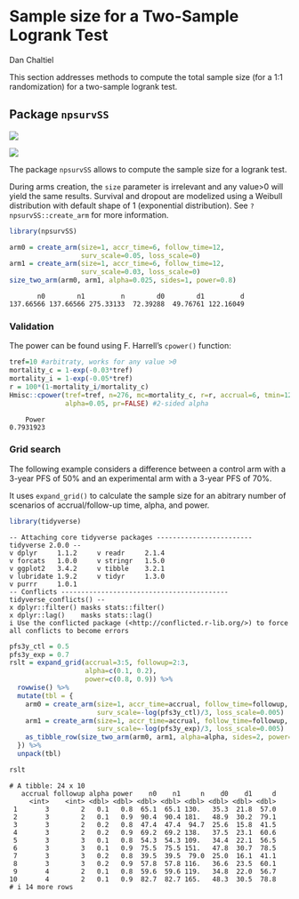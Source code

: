 # Sample size for a Two-Sample Logrank Test
Dan Chaltiel

This section addresses methods to compute the total sample size (for a
1:1 randomization) for a two-sample logrank test.

## Package `npsurvSS`

![](https://img.shields.io/badge/East-Untested-blue.svg)

![](https://img.shields.io/badge/nQuery-Untested-blue.svg)

The package `npsurvSS` allows to compute the sample size for a logrank
test.

During arms creation, the `size` parameter is irrelevant and any
value\>0 will yield the same results. Survival and dropout are modelized
using a Weibull distribution with default shape of 1 (exponential
distribution). See `?npsurvSS::create_arm` for more information.

``` r
library(npsurvSS)

arm0 = create_arm(size=1, accr_time=6, follow_time=12, 
                  surv_scale=0.05, loss_scale=0)
arm1 = create_arm(size=1, accr_time=6, follow_time=12, 
                  surv_scale=0.03, loss_scale=0)
size_two_arm(arm0, arm1, alpha=0.025, sides=1, power=0.8)
```

           n0        n1         n        d0        d1         d 
    137.66566 137.66566 275.33133  72.39288  49.76761 122.16049 

### Validation

The power can be found using F. Harrell’s `cpower()` function:

``` r
tref=10 #arbitraty, works for any value >0
mortality_c = 1-exp(-0.03*tref)
mortality_i = 1-exp(-0.05*tref)
r = 100*(1-mortality_i/mortality_c)
Hmisc::cpower(tref=tref, n=276, mc=mortality_c, r=r, accrual=6, tmin=12, 
              alpha=0.05, pr=FALSE) #2-sided alpha
```

        Power 
    0.7931923 

### Grid search

The following example considers a difference between a control arm with
a 3-year PFS of 50% and an experimental arm with a 3-year PFS of 70%.

It uses `expand_grid()` to calculate the sample size for an abitrary
number of scenarios of accrual/follow-up time, alpha, and power.

``` r
library(tidyverse)
```

    -- Attaching core tidyverse packages ------------------------ tidyverse 2.0.0 --
    v dplyr     1.1.2     v readr     2.1.4
    v forcats   1.0.0     v stringr   1.5.0
    v ggplot2   3.4.2     v tibble    3.2.1
    v lubridate 1.9.2     v tidyr     1.3.0
    v purrr     1.0.1     
    -- Conflicts ------------------------------------------ tidyverse_conflicts() --
    x dplyr::filter() masks stats::filter()
    x dplyr::lag()    masks stats::lag()
    i Use the conflicted package (<http://conflicted.r-lib.org/>) to force all conflicts to become errors

``` r
pfs3y_ctl = 0.5
pfs3y_exp = 0.7
rslt = expand_grid(accrual=3:5, followup=2:3,
                   alpha=c(0.1, 0.2),
                   power=c(0.8, 0.9)) %>%
  rowwise() %>% 
  mutate(tbl = {
    arm0 = create_arm(size=1, accr_time=accrual, follow_time=followup, 
                      surv_scale=-log(pfs3y_ctl)/3, loss_scale=0.005)
    arm1 = create_arm(size=1, accr_time=accrual, follow_time=followup, 
                      surv_scale=-log(pfs3y_exp)/3, loss_scale=0.005)
    as_tibble_row(size_two_arm(arm0, arm1, alpha=alpha, sides=2, power=power))
  }) %>% 
  unpack(tbl)

rslt
```

    # A tibble: 24 x 10
       accrual followup alpha power    n0    n1     n    d0    d1     d
         <int>    <int> <dbl> <dbl> <dbl> <dbl> <dbl> <dbl> <dbl> <dbl>
     1       3        2   0.1   0.8  65.1  65.1 130.   35.3  21.8  57.0
     2       3        2   0.1   0.9  90.4  90.4 181.   48.9  30.2  79.1
     3       3        2   0.2   0.8  47.4  47.4  94.7  25.6  15.8  41.5
     4       3        2   0.2   0.9  69.2  69.2 138.   37.5  23.1  60.6
     5       3        3   0.1   0.8  54.3  54.3 109.   34.4  22.1  56.5
     6       3        3   0.1   0.9  75.5  75.5 151.   47.8  30.7  78.5
     7       3        3   0.2   0.8  39.5  39.5  79.0  25.0  16.1  41.1
     8       3        3   0.2   0.9  57.8  57.8 116.   36.6  23.5  60.1
     9       4        2   0.1   0.8  59.6  59.6 119.   34.8  22.0  56.7
    10       4        2   0.1   0.9  82.7  82.7 165.   48.3  30.5  78.8
    # i 14 more rows
